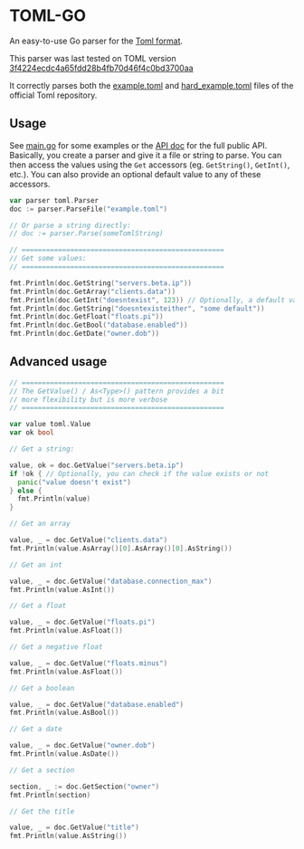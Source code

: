 TOML-GO
=======

An easy-to-use Go parser for the [Toml format](https://github.com/mojombo/toml).

This parser was last tested on TOML version [3f4224ecdc4a65fdd28b4fb70d46f4c0bd3700aa](https://github.com/mojombo/toml/tree/00f11b019406531c8c7989846b1c1a54e9b8d8bb)

It correctly parses both the [example.toml](https://github.com/mojombo/toml/blob/master/tests/example.toml) and [hard_example.toml](https://github.com/mojombo/toml/blob/master/tests/hard_example.toml) files of the official Toml repository.

Usage
-----

See [main.go](main.go) for some examples or the [API doc](http://godoc.org/github.com/laurent22/toml-go/toml) for the full public API. Basically, you create a parser and give it a file or string to parse. You can then access the values using the `Get` accessors (eg. `GetString()`, `GetInt()`, etc.). You can also provide an optional default value to any of these accessors.

```go
var parser toml.Parser
doc := parser.ParseFile("example.toml")

// Or parse a string directly:
// doc := parser.Parse(someTomlString)

// ==================================================
// Get some values:
// ==================================================

fmt.Println(doc.GetString("servers.beta.ip"))
fmt.Println(doc.GetArray("clients.data"))
fmt.Println(doc.GetInt("doesntexist", 123)) // Optionally, a default value can be provided
fmt.Println(doc.GetString("doesntexisteither", "some default"))
fmt.Println(doc.GetFloat("floats.pi"))
fmt.Println(doc.GetBool("database.enabled"))
fmt.Println(doc.GetDate("owner.dob"))
```

Advanced usage
--------------

```go
// ==================================================
// The GetValue() / As<Type>() pattern provides a bit
// more flexibility but is more verbose
// ==================================================

var value toml.Value
var ok bool

// Get a string:

value, ok = doc.GetValue("servers.beta.ip")
if !ok { // Optionally, you can check if the value exists or not
  panic("value doesn't exist")
} else {
  fmt.Println(value)
}

// Get an array

value, _ = doc.GetValue("clients.data")
fmt.Println(value.AsArray()[0].AsArray()[0].AsString())

// Get an int

value, _ = doc.GetValue("database.connection_max")
fmt.Println(value.AsInt())

// Get a float

value, _ = doc.GetValue("floats.pi")
fmt.Println(value.AsFloat())

// Get a negative float

value, _ = doc.GetValue("floats.minus")
fmt.Println(value.AsFloat())

// Get a boolean

value, _ = doc.GetValue("database.enabled")
fmt.Println(value.AsBool())

// Get a date

value, _ = doc.GetValue("owner.dob")
fmt.Println(value.AsDate())

// Get a section

section, _ := doc.GetSection("owner")
fmt.Println(section)

// Get the title

value, _ = doc.GetValue("title")
fmt.Println(value.AsString())
```
